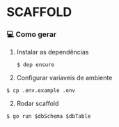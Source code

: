 #  SCAFFOLD 

### 💻 Como gerar

 1. Instalar as dependências

	`$ dep ensure`

 2. Configurar variaveis de ambiente

   `$ cp .env.example .env`

 2. Rodar scaffold

   `$ go run $dbSchema $dbTable`
 